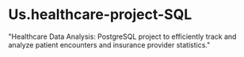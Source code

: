 # Us.healthcare-project-SQL
"Healthcare Data Analysis: PostgreSQL project to efficiently track and analyze patient encounters and insurance provider statistics."
